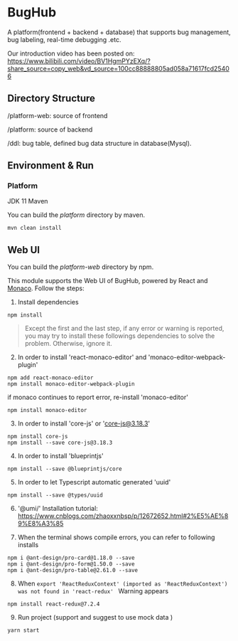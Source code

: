 # BugHub
A platform(frontend + backend + database) that supports bug management, bug labeling, real-time debugging .etc.

Our introduction video has been posted on: https://www.bilibili.com/video/BV1HgmPYzEXq/?share_source=copy_web&vd_source=100cc88888805ad058a71617fcd25406

## Directory Structure

/platform-web: source of frontend

/platform: source of backend

/ddl: bug table, defined bug data structure in database(Mysql).



## Environment & Run
### Platform

JDK 11
Maven

You can build the *platform* directory by maven.

```
mvn clean install
```





## Web UI

You can build the *platform-web* directory by npm.

This module supports the Web UI of BugHub, powered by React and  [Monaco](https://microsoft.github.io/monaco-editor/). Follow the steps:

1. Install dependencies

```
npm install
```

> Except the first and the last step, if any error or warning is reported, you may try to install these followings
> dependencies to solve the problem. Otherwise, ignore it.

2. In order to install 'react-monaco-editor' and 'monaco-editor-webpack-plugin'

```
npm add react-monaco-editor
npm install monaco-editor-webpack-plugin
```

if monaco continues to report error, re-install 'monaco-editor'

```
npm install monaco-editor
```

3. In order to install 'core-js' or 'core-js@3.18.3'

```
npm install core-js
npm install --save core-js@3.18.3
```

4. In order to install 'blueprintjs'

```
npm install --save @blueprintjs/core
```

5. In order to let Typescript automatic generated 'uuid'

```
npm install --save @types/uuid
```

6. '@umi/' Installation tutorial: https://www.cnblogs.com/zhaoxxnbsp/p/12672652.html#2%E5%AE%89%E8%A3%85

7. When the terminal shows compile errors, you can refer to following installs

```
npm i @ant-design/pro-card@1.18.0 --save
npm i @ant-design/pro-form@1.50.0 --save
npm i @ant-design/pro-table@2.61.0 --save
```

8. When `export 'ReactReduxContext' (imported as 'ReactReduxContext') was not found in 'react-redux' ` Warning appears

```
npm install react-redux@7.2.4
```

9. Run project (support and suggest to use mock data )

```
yarn start
```

## 







